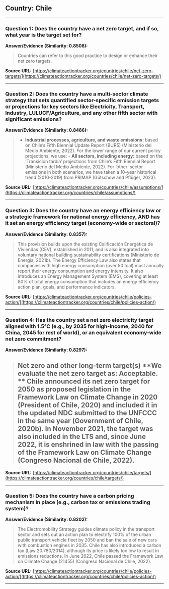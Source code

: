## Country: Chile

---
### Question 1: Does the country have a net zero target, and if so, what year is the target set for?

**Answer/Evidence (Similarity: 0.8508):**
> Countries can refer to this good practice to design or enhance their net zero targets.

**Source URL:** [https://climateactiontracker.org/countries/chile/net-zero-targets/](https://climateactiontracker.org/countries/chile/net-zero-targets/)

---
### Question 2: Does the country have a multi-sector climate strategy that sets quantified sector-specific emission targets or projections for key sectors like Electricity, Transport, Industry, LULUCF/Agriculture, and any other fifth sector with significant emissions?

**Answer/Evidence (Similarity: 0.8486):**
> - **Industrial processes, agriculture, and waste emissions:** based on Chile’s Fifth Biennial Update Report (BUR5) (Ministerio del Medio Ambiente, 2022). For the lower range of our current policy projections, we use:   - **All sectors, including energy:** based on the ‘Transición tardía’ projections from Chile’s Fifth Biennial Report (Ministerio del Medio Ambiente, 2022). For ‘other’ sector emissions in both scenarios, we have taken a 10-year historical trend (2010-2019) from PRIMAP (Gütschow and Pflüger, 2023).

**Source URL:** [https://climateactiontracker.org/countries/chile/assumptions/](https://climateactiontracker.org/countries/chile/assumptions/)

---
### Question 3: Does the country have an energy efficiency law or a strategic framework for national energy efficiency, AND has it set an energy efficiency target (economy-wide or sectoral)?

**Answer/Evidence (Similarity: 0.8357):**
> This provision builds upon the existing Calificación Energética de Viviendas (CEV), established in 2011, and is also integrated into voluntary national building sustainability certifications (Ministerio de Energía, 2021b). The Energy Efficiency Law also states that companies with high energy consumption (over 50 tcal) must annually report their energy consumption and energy intensity. It also introduces an Energy Management System (EMS), covering at least 80% of total energy consumption that includes an energy efficiency action plan, goals, and performance indicators.

**Source URL:** [https://climateactiontracker.org/countries/chile/policies-action/](https://climateactiontracker.org/countries/chile/policies-action/)

---
### Question 4: Has the country set a net zero electricity target aligned with 1.5°C (e.g., by 2035 for high-income, 2040 for China, 2045 for rest of world), or an equivalent economy-wide net zero commitment?

**Answer/Evidence (Similarity: 0.8297):**
> ## Net zero and other long-term target(s)   **We evaluate the net zero target as: Acceptable. **   Chile announced its net zero target for 2050 as proposed legislation in the Framework Law on Climate Change in 2020 (President of Chile, 2020) and included it in the updated NDC submitted to the UNFCCC in the same year (Government of Chile, 2020b). In November 2021, the target was also included in the LTS and, since June 2022, it is enshrined in law with the passing of the Framework Law on Climate Change (Congreso Nacional de Chile, 2022).

**Source URL:** [https://climateactiontracker.org/countries/chile/targets/](https://climateactiontracker.org/countries/chile/targets/)

---
### Question 5: Does the country have a carbon pricing mechanism in place (e.g., carbon tax or emissions trading system)?

**Answer/Evidence (Similarity: 0.8202):**
> The Electromobility Strategy guides climate policy in the transport sector and sets out an action plan to electrify 100% of the urban public transport vehicle fleet by 2050 and ban the sale of new cars with combustion engines in 2035. Chile has also introduced a carbon tax (Law 20.780/2014), although its price is likely too low to result in emissions reductions. In June 2022, Chile passed the Framework Law on Climate Change (21455) (Congreso Nacional de Chile, 2022).

**Source URL:** [https://climateactiontracker.org/countries/chile/policies-action/](https://climateactiontracker.org/countries/chile/policies-action/)

---
